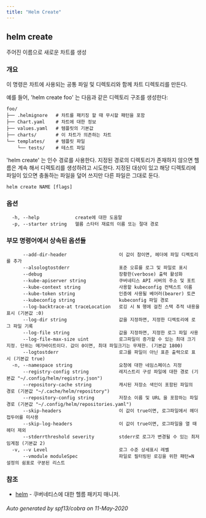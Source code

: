 ```yaml
---
title: "Helm Create"
---
```


## helm create

주어진 이름으로 새로운 차트를 생성

### 개요


이 명령은 차트에 사용되는 공통 파일 및 디렉토리와 함께 
차트 디렉토리를 만든다.

예를 들어, 'helm create foo' 는 다음과 같은 디렉토리
구조를 생성한다:

    foo/
    ├── .helmignore   # 차트를 패키징 할 때 무시할 패턴을 포함
    ├── Chart.yaml    # 차트에 대한 정보
    ├── values.yaml   # 템플릿의 기본값
    ├── charts/       # 이 차트가 의존하는 차트
    └── templates/    # 템플릿 파일
        └── tests/    # 테스트 파일

'helm create' 는 인수 경로를 사용한다. 지정된 경로의 디렉토리가
존재하지 않으면 헬름은 계속 해서 디렉토리를 생성하려고 시도한다.
지정된 대상이 있고 해당 디렉토리에 파일이 있으면 충돌하는 파일을
덮어 쓰지만 다른 파일은 그대로 둔다.


```
helm create NAME [flags]
```

### 옵션

```
  -h, --help             create에 대한 도움말
  -p, --starter string   헬름 스타터 재료의 이름 또는 절대 경로
```

### 부모 명령어에서 상속된 옵션들

```
      --add-dir-header                   이 값이 참이면, 헤더에 파일 디렉토리를 추가
      --alsologtostderr                  표준 오류를 로그 및 파일로 표시
      --debug                            장황한(verbose) 출력 활성화
      --kube-apiserver string            쿠버네티스 API 서버의 주소 및 포트
      --kube-context string              사용할 kubeconfig 컨텍스트 이름
      --kube-token string                인증에 사용될 베어러(bearer) 토큰
      --kubeconfig string                kubeconfig 파일 경로
      --log-backtrace-at traceLocation   로깅 시 N 행에 걸친 스택 추적 내용을 표시 (기본값 :0)
      --log-dir string                   값을 지정하면, 지정한 디렉토리에 로그 파일 기록
      --log-file string                  값을 지정하면, 지정한 로그 파일 사용
      --log-file-max-size uint           로그파일이 증가할 수 있는 최대 크기 지정. 단위는 메가바이트이다. 값이 0이면, 최대 파일크기는 무제한. (기본값 1800)
      --logtostderr                      로그를 파일이 아닌 표준 출력으로 표시 (기본값 true)
  -n, --namespace string                 요청에 대한 네임스페이스 지정
      --registry-config string           레지스트리 구성 파일에 대한 경로 (기본값 "~/.config/helm/registry.json")
      --repository-cache string          캐시된 저장소 색인이 포함된 파일의 경로 (기본값 "~/.cache/helm/repository")
      --repository-config string         저장소 이름 및 URL 을 포함하는 파일 경로 (기본값 "~/.config/helm/repositories.yaml")
      --skip-headers                     이 값이 true이면, 로그파일에서 헤더 접두어를 미사용
      --skip-log-headers                 이 값이 true이면, 로그파일을 열 때 헤더 제외
      --stderrthreshold severity         stderr로 로그가 변경될 수 있는 최저 임계점 (기본값 2)
  -v, --v Level                          로그 수준 상세표시 레벨
      --vmodule moduleSpec               파일로 필터링된 로깅을 위한 패턴=N 설정의 쉼표로 구분된 리스트
```

### 참조

* [helm](../helm)	 - 쿠버네티스에 대한 헬름 패키지 매니저.

###### Auto generated by spf13/cobra on 11-May-2020
